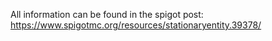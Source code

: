 All information can be found in the spigot post: https://www.spigotmc.org/resources/stationaryentity.39378/
